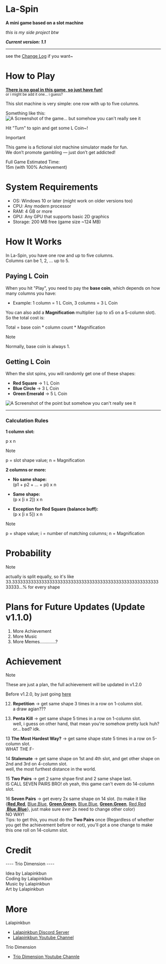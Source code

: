 # La-Spin

**A mini game based on a slot machine**

*this is my side project btw*

***Current version: 1.1***

---

see the [Change Log](ChangeLog.md) if you want~

# How to Play
<ins><b>There is no goal in this game, so just have fun!</b></ins><br/>
<sub>or i might be add it one... i guess?</sub>

This slot machine is very simple: one row with up to five columns.

Something like this:  
![A Screenshot of the game… but somehow you can't really see it](pic/pic1.png)

Hit "Turn" to spin and get some L Coin~!

> [!IMPORTANT]
> This game is a fictional slot machine simulator made for fun.  
We don’t promote gambling — just don’t get addicted! 

Full Game Estimated Time:  
15m (with 100% Achievement)

# System Requirements

- OS: Windows 10 or later (might work on older versions too)
- CPU: Any modern processor  
- RAM: 4 GB or more
- GPU: Any GPU that supports basic 2D graphics  
- Storage: 200 MB free (game size ~124 MB)  

# How It Works

In La-Spin, you have one row and up to five columns.  
Columns can be 1, 2, … up to 5.

## Paying L Coin
When you hit "Play", you need to pay the **base coin**, which depends on how many columns you have:  
- Example: 1 column = 1 L Coin, 3 columns = 3 L Coin  

You can also add a **Magnification** multiplier (up to x5 on a 5-column slot).  
So the total cost is:

Total = base coin * column count * Magnification

> [!NOTE]
> Normally, base coin is always 1.

## Getting L Coin
When the slot spins, you will randomly get one of these shapes:

- **Red Square** → 1 L Coin  
- **Blue Circle** → 3 L Coin  
- **Green Emerald** → 5 L Coin  

![A Screenshot of the point but somehow you can't really see it](pic/point.png)

---

### Calculation Rules

**1 column slot:**  

p x n

> [!NOTE]
> p = slot shape value; n = Magnification

**2 columns or more:**  

- **No same shape:**<br/>
(p1 + p2 + … + pi) x n

- **Same shape:**<br/>
(p x [i x 2]) x n

- **Exception for Red Square (balance buff):**<br/>
(p x [i x 5]) x n

> [!NOTE]
> p = shape value; i = number of matching columns; n = Magnification

# Probability

> [!NOTE]
> actually is split equally, so it's like 33.333333333333333333333333333333333333333333333333333333333333...% for every shape

# Plans for Future Updates (Update v1.1.0)

1. More Achievement
2. More Music
3. More Memes.............?

# Achievement

> [!NOTE]
> These are just a plan, the full achievement will be updated in v1.2.0

Before v1.2.0, by just going [here](Achievement.md)

12. **Repetition** -> get same shape 3 times in a row on 1-column slot.  
a draw agian???

12. **Penta Kill** -> get same shape 5 times in a row on 1-column slot.  
well, i guess on other hand, that mean you're somehow pretty luck huh? or... bad? idk.

13 **The Most Hardest Way?** -> get same shape state 5 times in a row on 5-column slot.  
WHAT THE F-

14 **Stalemate** -> get same shape on 1st and 4th slot, and get other shape on 2nd and 3rd on 4-column slot.  
well, the most furthest distance in the world.

15 **Two Pairs** -> get 2 same shpae first and 2 same shape last.  
IS CALL SEVEN PAIRS BRO! oh yeah, this game can't evem do 14-column slot.

16 **Seven Pairs** -> get every 2x same shape on 14 slot. (to make it like {<ins>**Red,Red**</ins>, <ins>Blue,Blue</ins>, <ins>**Green,Green**</ins>, <ins>Blue,Blue</ins>, <ins>**Green,Green**</ins>, <ins>Red,Red</ins> ,<ins>**Blue,Blue**</ins>}, just make sure ever 2x need to change other color)  
NO WAY!  
Tips: to get this, you must do the **Two Pairs** once (Regardless of whether you get the achievement before or not), you'll got a one change to make this one roll on 14-column slot.

# Credit

---- Trio Dimension ----

Idea by Lalapinkbun  
Coding by Lalapinkbun  
Music by Lalapinkbun  
Art by Lalapinkbun

# More
Lalapinkbun

- [Lalapinkbun Discord Server](https://discord.gg/EFTQ4sb7YD)
- [Lalapinkbun Youtube Channel](https://www.youtube.com/@lalapinkbun)

Trio Dimension

- [Trio Dimension Youtube Channle](https://www.youtube.com/@TrioDimensionStudioOfficial)
